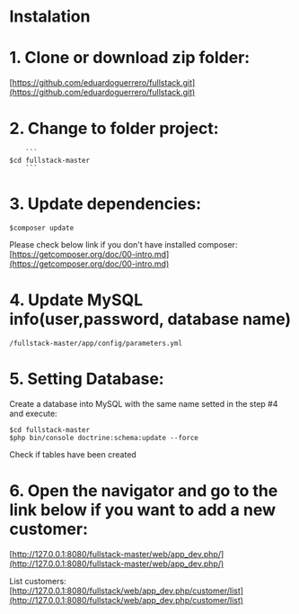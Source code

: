# Instalation

# 1. Clone or download zip folder: 
[https://github.com/eduardoguerrero/fullstack.git](https://github.com/eduardoguerrero/fullstack.git)

# 2. Change to folder project:
        ```
	$cd fullstack-master
        ```
# 3. Update dependencies:
```
$composer update
```   

Please check below link if you don't have installed composer: 
[https://getcomposer.org/doc/00-intro.md](https://getcomposer.org/doc/00-intro.md)

# 4. Update MySQL info(user,password, database name)
```
/fullstack-master/app/config/parameters.yml
```

# 5. Setting Database:
Create a database into MySQL with the same name setted in the step #4 and execute:
```
$cd fullstack-master
$php bin/console doctrine:schema:update --force
 ```
 Check if tables have been created

# 6. Open the navigator and go to the link below if you want to add a new customer:
[http://127.0.0.1:8080/fullstack-master/web/app_dev.php/](http://127.0.0.1:8080/fullstack-master/web/app_dev.php/)

List customers:
[http://127.0.0.1:8080/fullstack/web/app_dev.php/customer/list](http://127.0.0.1:8080/fullstack/web/app_dev.php/customer/list)